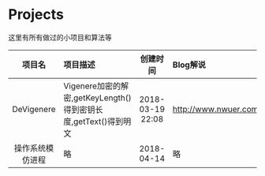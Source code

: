 # Projects
这里有所有做过的小项目和算法等


|项目名|项目描述|创建时间|Blog解说|
|:--:|:--|:--:|:--|
|DeVigenere|Vigenere加密的解密,getKeyLength()得到密钥长度,getText()得到明文|2018-03-19 22:08|http://www.nwuer.com/a/11|
|操作系统模仿进程|略|2018-04-14|略|
